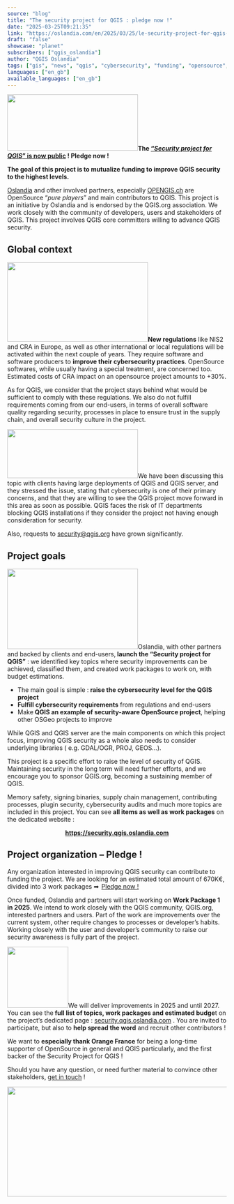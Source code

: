 ```yaml
---
source: "blog"
title: "The security project for QGIS : pledge now !"
date: "2025-03-25T09:21:35"
link: "https://oslandia.com/en/2025/03/25/le-security-project-for-qgis-contribuez-maintenant/"
draft: "false"
showcase: "planet"
subscribers: ["qgis_oslandia"]
author: "QGIS Oslandia"
tags: ["gis", "news", "qgis", "cybersecurity", "funding", "opensource", "project"]
languages: ["en_gb"]
available_languages: ["en_gb"]
---
```


<p><strong><a href="https://security.qgis.oslandia.com"><img alt="" class="size-medium wp-image-9276 alignright" height="129" src="/img/subscribers/qgis_oslandia/le-security-project-for-qgis-contribuez-maintenant/logo_qgis_security_project-300x129.webp" width="300"/></a>The <a href="https://security.qgis.oslandia.com">“<em>Security project for QGIS</em>” is now public</a> ! Pledge now ! </strong></p>
<p><strong>The goal of this project is to mutualize funding to improve QGIS security to the highest levels.</strong></p>
<p><a href="https://oslandia.com">Oslandia</a> and other involved partners, especially <a href="https://opengis.ch">OPENGIS.ch</a> are OpenSource “<em>pure players</em>” and main contributors to QGIS. This project is an initiative by Oslandia and is endorsed by the QGIS.org association. We work closely with the community of developers, users and stakeholders of QGIS. This project involves QGIS core committers willing to advance QGIS security.</p>
<h2>Global context</h2>
<p><strong><img class="alignleft" height="182" src="" width="323"/>New regulations</strong> like NIS2 and CRA in Europe, as well as other international or local regulations will be activated within the next couple of years. They require software and software producers to <strong>improve their cybersecurity practices</strong>. OpenSource softwares, while usually having a special treatment, are concerned too. Estimated costs of CRA impact on an opensource project amounts to +30%.</p>
<p>As for QGIS, we consider that the project stays behind what would be sufficient to comply with these regulations. We also do not fulfill requirements coming from our end-users, in terms of overall software quality regarding security, processes in place to ensure trust in the supply chain, and overall security culture in the project.</p>
<p><img alt="" class="size-medium wp-image-349 alignright" height="112" src="/img/subscribers/qgis_oslandia/le-security-project-for-qgis-contribuez-maintenant/qgis-logo_anita02-1-300x112.webp" width="300"/>We have been discussing this topic with clients having large deployments of QGIS and QGIS server, and they stressed the issue, stating that cybersecurity is one of their primary concerns, and that they are willing to see the QGIS project move forward in this area as soon as possible. QGIS faces the risk of IT departments blocking QGIS installations if they consider the project not having enough consideration for security.</p>
<p>Also, requests to <a href="mailto:security@qgis.org">security@qgis.org</a> have grown significantly.</p>
<h2>Project goals</h2>
<p><a href="https://security.qgis.oslandia.com"><img alt="" class="size-medium wp-image-9672 alignright" height="184" src="/img/subscribers/qgis_oslandia/le-security-project-for-qgis-contribuez-maintenant/00a9b8ec-580a-440a-8b28-b286414a8080-300x184.webp" width="300"/></a>Oslandia, with other partners and backed by clients and end-users,<strong> launch the “Security project for QGIS”</strong> : we identified key topics where security improvements can be achieved, classified them, and created work packages to work on, with budget estimations.</p>
<ul>
<li>The main goal is simple :<strong> raise the cybersecurity level for the QGIS project</strong></li>
<li><strong>Fulfill cybersecurity requirements</strong> from regulations and end-users</li>
<li>Make<strong> QGIS an example of security-aware OpenSource project</strong>, helping other OSGeo projects to improve</li>
</ul>
<p>While QGIS and QGIS server are the main components on which this project focus, improving QGIS security as a whole also needs to consider underlying libraries ( e.g. GDAL/OGR, PROJ, GEOS…).</p>
<p>This project is a specific effort to raise the level of security of QGIS. Maintaining security in the long term will need further efforts, and we encourage you to sponsor QGIS.org, becoming a sustaining member of QGIS.</p>
<p>Memory safety, signing binaries, supply chain management, contributing processes, plugin security, cybersecurity audits and much more topics are included in this project. You can see <strong>all items as well as work packages</strong> on the dedicated website :</p>
<p style="text-align: center;"><strong><a href="https://security.qgis.oslandia.com">https://security.qgis.oslandia.com</a></strong></p>
<h2>Project organization – Pledge !</h2>
<p>Any organization interested in improving QGIS security can contribute to funding the project. We are looking for an estimated total amount of 670K€, divided into 3 work packages <img alt="➡" class="wp-smiley" src="/img/subscribers/qgis_oslandia/le-security-project-for-qgis-contribuez-maintenant/27a1.webp" style="height: 1em;"/> <a href="https://oslandia.com/en/security-project-for-qgis/#pledge">Pledge now !</a></p>
<p>Once funded, Oslandia and partners will start working on <strong>Work Package 1 in 2025</strong>. We intend to work closely with the QGIS community, QGIS.org, interested partners and users. Part of the work are improvements over the current system, other require changes to processes or developer’s habits. Working closely with the user and developer’s community to raise our security awareness is fully part of the project.</p>
<p><img alt="" class="size-full wp-image-9297 alignright" height="140" src="/img/subscribers/qgis_oslandia/le-security-project-for-qgis-contribuez-maintenant/orange.webp" width="140"/>We will deliver improvements in 2025 and until 2027. You can see the<strong> full list of topics, work packages and estimated budge</strong>t on the project’s dedicated page : <a href="https://security.qgis.oslandia.com">security.qgis.oslandia.com</a> . You are invited to participate, but also to <strong>help spread the word</strong> and recruit other contributors !</p>
<p>We want to <strong>especially thank Orange France</strong> for being a long-time supporter of OpenSource in general and QGIS particularly, and the first backer of the Security Project for QGIS !</p>
<p>Should you have any question, or need further material to convince other stakeholders, <a href="mailto:infos+qgis@oslandia.com">get in touch</a> !</p>
<p><img alt="" class="wp-image-9673 aligncenter" height="252" src="/img/subscribers/qgis_oslandia/le-security-project-for-qgis-contribuez-maintenant/091de1cc-1031-46cd-a22a-340d233275b4-300x128.webp" width="592"/></p>
